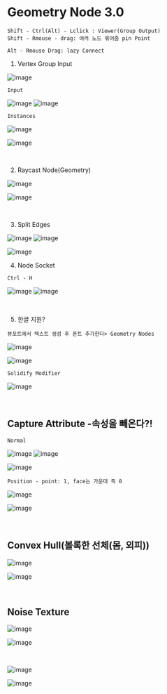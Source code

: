 Geometry Node 3.0
=======================

```
Shift - Ctrl(Alt) - Lclick : Viewer(Group Output)
Shift - Rmouse - drag: 여러 노드 묶어줌 pin Point

Alt - Rmouse Drag: lazy Connect

```


1. Vertex Group Input  

![image](https://user-images.githubusercontent.com/30430227/139685969-94a0c183-1a4e-42ae-9301-d712543411b6.png)

`Input`

![image](https://user-images.githubusercontent.com/30430227/139686136-adc84dcd-0ec1-4503-9c5f-5b3459cad873.png)
![image](https://user-images.githubusercontent.com/30430227/139686054-77923610-8dce-45b7-8cd6-158d37f6033d.png)

`Instances`

![image](https://user-images.githubusercontent.com/30430227/139686338-50d2e33c-86bf-425a-9a3a-6bae2f211617.png)

![image](https://user-images.githubusercontent.com/30430227/139686596-ff635a6c-6273-4b88-9f71-dc3456ed6810.png)

<br>

2. Raycast Node(Geometry)

![image](https://user-images.githubusercontent.com/30430227/139708547-b61a9830-0e31-4c4d-95f2-9788e11ca64d.png)

![image](https://user-images.githubusercontent.com/30430227/139708863-0dcf2051-b2ad-4f1d-a92d-6f226aea5e8f.png)

<br>

3. Split Edges

![image](https://user-images.githubusercontent.com/30430227/140845385-4089aaea-719a-40f3-ad18-44ec6fc1945e.png)
![image](https://user-images.githubusercontent.com/30430227/140845414-270a009b-c3c3-44f6-b760-59ff6afb214b.png)

![image](https://user-images.githubusercontent.com/30430227/140845428-a52cefae-74d9-4c1c-b31f-b3498cec1f6e.png)

4. Node Socket

`Ctrl - H`

![image](https://user-images.githubusercontent.com/30430227/139835750-b0e6e6e5-6c9f-49d5-8dab-1a0d22817484.png)
![image](https://user-images.githubusercontent.com/30430227/139835771-d0edee06-afab-472e-bc18-801d95b7e11e.png)

<br>

5. 한글 지원?

`뷰포트에서 텍스트 생성 후 폰트 추가한다> Geometry Nodes`

![image](https://user-images.githubusercontent.com/30430227/140544440-eec9df27-e094-4e49-9162-ed88dd23f06c.png)

![image](https://user-images.githubusercontent.com/30430227/140544582-8f2ad833-4ff3-499b-8b55-a8e0f6c9ec31.png)

`Solidify Modifier`

![image](https://user-images.githubusercontent.com/30430227/140544642-3e45f808-d537-401c-938a-caa44914b064.png)

<br>

Capture Attribute -속성을 빼온다?!
------------------------------------

`Normal`

![image](https://user-images.githubusercontent.com/30430227/140735693-1d40b17c-b233-413f-81a9-27e3f072a4e4.png)
![image](https://user-images.githubusercontent.com/30430227/140735757-45e6ebe9-a3a1-4dc9-902a-8f1d569d24c4.png)

![image](https://user-images.githubusercontent.com/30430227/140735620-7b635aff-a7c9-4eeb-9221-7d76f0e05c52.png)

`Position - point: 1, face는 가운데 즉 0`

![image](https://user-images.githubusercontent.com/30430227/140736525-3a2527c2-078c-4c25-98c2-e14585e9309d.png)

![image](https://user-images.githubusercontent.com/30430227/140736631-d633a8cd-b6e3-49ad-b984-187b7b0bb1bd.png)

<br>

Convex Hull(볼록한 선체(몸, 외피))
-----------------------------------

![image](https://user-images.githubusercontent.com/30430227/140842560-5659b9e2-02cf-4dd2-a50e-0ad585cef63f.png)

![image](https://user-images.githubusercontent.com/30430227/140842591-12e711ad-818c-440f-aba6-34a68a42da27.png)

<br>

Noise Texture
---------------

![image](https://user-images.githubusercontent.com/30430227/140843907-de191a81-71e1-414c-98f5-c1731b839cdf.png)

![image](https://user-images.githubusercontent.com/30430227/140843965-17b53898-d68c-4952-80fa-3626809bccb5.png)

<br>

![image](https://user-images.githubusercontent.com/30430227/140844708-d6e2452f-947c-44b0-badf-bdf0439b45d8.png)

![image](https://user-images.githubusercontent.com/30430227/140844726-584d5a57-f8a8-41ed-905b-449179d8af5b.png)






  
